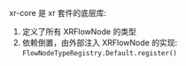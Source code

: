 xr-core 是 xr 套件的底层库:

1. 定义了所有 XRFlowNode 的类型
1. 依赖倒置，由外部注入 XRFlowNode 的实现: `FlowNodeTypeRegistry.Default.register()`
